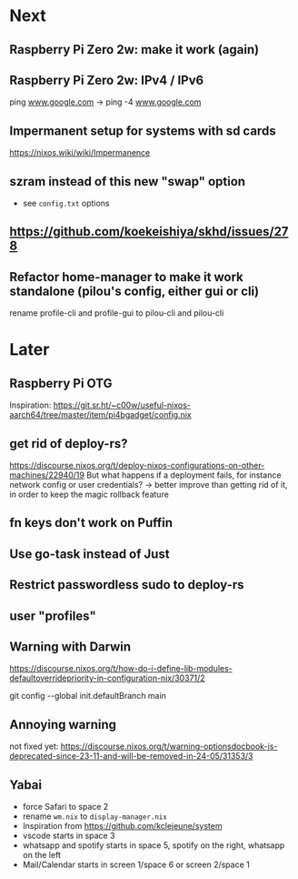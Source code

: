 # Next

## Raspberry Pi Zero 2w: make it work (again)

## Raspberry Pi Zero 2w: IPv4 / IPv6

ping www.google.com -> ping -4 www.google.com

## Impermanent setup for systems with sd cards

https://nixos.wiki/wiki/Impermanence

## szram instead of this new "swap" option

- see `config.txt` options

## https://github.com/koekeishiya/skhd/issues/278

## Refactor home-manager to make it work standalone (pilou's config, either gui or cli)

rename profile-cli and profile-gui to pilou-cli and pilou-cli

# Later

## Raspberry Pi OTG

Inspiration: https://git.sr.ht/~c00w/useful-nixos-aarch64/tree/master/item/pi4bgadget/config.nix

## get rid of deploy-rs?

https://discourse.nixos.org/t/deploy-nixos-configurations-on-other-machines/22940/19
But what happens if a deployment fails, for instance network config or user credentials?
-> better improve than getting rid of it, in order to keep the magic rollback feature

## fn keys don't work on Puffin

## Use go-task instead of Just

## Restrict passwordless sudo to deploy-rs

## user "profiles"

## Warning with Darwin

https://discourse.nixos.org/t/how-do-i-define-lib-modules-defaultoverridepriority-in-configuration-nix/30371/2

git config --global init.defaultBranch main

## Annoying warning

not fixed yet:
https://discourse.nixos.org/t/warning-optionsdocbook-is-deprecated-since-23-11-and-will-be-removed-in-24-05/31353/3

## Yabai

- force Safari to space 2
- rename `wm.nix` to `display-manager.nix`
- Inspiration from https://github.com/kclejeune/system
- vscode starts in space 3
- whatsapp and spotify starts in space 5, spotify on the right, whatsapp on the left
- Mail/Calendar starts in screen 1/space 6 or screen 2/space 1
